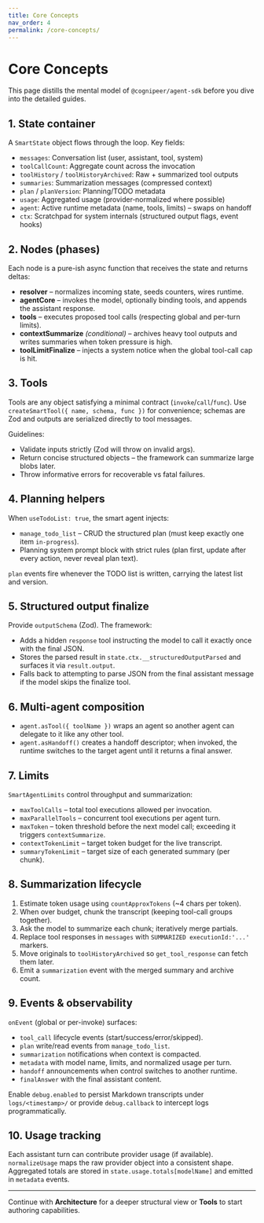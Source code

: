 ```yaml
---
title: Core Concepts
nav_order: 4
permalink: /core-concepts/
---
```


# Core Concepts

This page distills the mental model of `@cognipeer/agent-sdk` before you dive into the detailed guides.

## 1. State container
A `SmartState` object flows through the loop. Key fields:
- `messages`: Conversation list (user, assistant, tool, system)
- `toolCallCount`: Aggregate count across the invocation
- `toolHistory` / `toolHistoryArchived`: Raw + summarized tool outputs
- `summaries`: Summarization messages (compressed context)
- `plan` / `planVersion`: Planning/TODO metadata
- `usage`: Aggregated usage (provider‐normalized where possible)
- `agent`: Active runtime metadata (name, tools, limits) – swaps on handoff
- `ctx`: Scratchpad for system internals (structured output flags, event hooks)

## 2. Nodes (phases)
Each node is a pure-ish async function that receives the state and returns deltas:
- **resolver** – normalizes incoming state, seeds counters, wires runtime.
- **agentCore** – invokes the model, optionally binding tools, and appends the assistant response.
- **tools** – executes proposed tool calls (respecting global and per-turn limits).
- **contextSummarize** *(conditional)* – archives heavy tool outputs and writes summaries when token pressure is high.
- **toolLimitFinalize** – injects a system notice when the global tool-call cap is hit.

## 3. Tools

Tools are any object satisfying a minimal contract (`invoke`/`call`/`func`). Use `createSmartTool({ name, schema, func })` for convenience; schemas are Zod and outputs are serialized directly to tool messages.

Guidelines:
- Validate inputs strictly (Zod will throw on invalid args).
- Return concise structured objects – the framework can summarize large blobs later.
- Throw informative errors for recoverable vs fatal failures.

## 4. Planning helpers

When `useTodoList: true`, the smart agent injects:
- `manage_todo_list` – CRUD the structured plan (must keep exactly one item `in-progress`).
- Planning system prompt block with strict rules (plan first, update after every action, never reveal plan text).

`plan` events fire whenever the TODO list is written, carrying the latest list and version.

## 5. Structured output finalize

Provide `outputSchema` (Zod). The framework:
- Adds a hidden `response` tool instructing the model to call it exactly once with the final JSON.
- Stores the parsed result in `state.ctx.__structuredOutputParsed` and surfaces it via `result.output`.
- Falls back to attempting to parse JSON from the final assistant message if the model skips the finalize tool.

## 6. Multi-agent composition
- `agent.asTool({ toolName })` wraps an agent so another agent can delegate to it like any other tool.
- `agent.asHandoff()` creates a handoff descriptor; when invoked, the runtime switches to the target agent until it returns a final answer.

## 7. Limits

`SmartAgentLimits` control throughput and summarization:
- `maxToolCalls` – total tool executions allowed per invocation.
- `maxParallelTools` – concurrent tool executions per agent turn.
- `maxToken` – token threshold before the next model call; exceeding it triggers `contextSummarize`.
- `contextTokenLimit` – target token budget for the live transcript.
- `summaryTokenLimit` – target size of each generated summary (per chunk).

## 8. Summarization lifecycle
1. Estimate token usage using `countApproxTokens` (~4 chars per token).
2. When over budget, chunk the transcript (keeping tool-call groups together).
3. Ask the model to summarize each chunk; iteratively merge partials.
4. Replace tool responses in `messages` with `SUMMARIZED executionId:'...'` markers.
5. Move originals to `toolHistoryArchived` so `get_tool_response` can fetch them later.
6. Emit a `summarization` event with the merged summary and archive count.

## 9. Events & observability

`onEvent` (global or per-invoke) surfaces:
- `tool_call` lifecycle events (start/success/error/skipped).
- `plan` write/read events from `manage_todo_list`.
- `summarization` notifications when context is compacted.
- `metadata` with model name, limits, and normalized usage per turn.
- `handoff` announcements when control switches to another runtime.
- `finalAnswer` with the final assistant content.

Enable `debug.enabled` to persist Markdown transcripts under `logs/<timestamp>/` or provide `debug.callback` to intercept logs programmatically.

## 10. Usage tracking

Each assistant turn can contribute provider usage (if available). `normalizeUsage` maps the raw provider object into a consistent shape. Aggregated totals are stored in `state.usage.totals[modelName]` and emitted in `metadata` events.

---
Continue with **Architecture** for a deeper structural view or **Tools** to start authoring capabilities.
